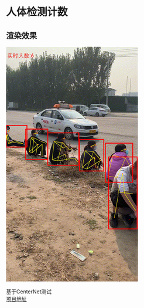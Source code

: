 # 人体检测计数

## 渲染效果
![Image of fast.ai logo](/images/persondet.gif)

基于CenterNet测试   
[项目地址](https://github.com/feihuidiqiu/CenterNet)
